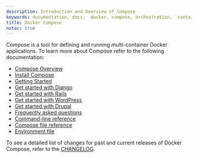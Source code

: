 ```yaml
---
description: Introduction and Overview of Compose
keywords: documentation, docs,  docker, compose, orchestration,  containers
title: Docker Compose
notoc: true
---
```


Compose is a tool for defining and running multi-container Docker applications. To learn more about Compose refer to the following documentation:

- [Compose Overview](overview.md)
- [Install Compose](install.md)
- [Getting Started](gettingstarted.md)
- [Get started with Django](django.md)
- [Get started with Rails](rails.md)
- [Get started with WordPress](wordpress.md)
- [Get started with Drupal](/samples/drupal/)
- [Frequently asked questions](faq.md)
- [Command-line reference](./reference/index.md)
- [Compose file reference](/compose/compose-file/index.md)
- [Environment file](env-file.md)

To see a detailed list of changes for past and current releases of Docker
Compose, refer to the
[CHANGELOG](https://github.com/docker/compose/blob/master/CHANGELOG.md).